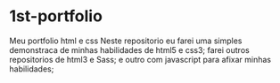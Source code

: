 # 1st-portfolio
Meu portfolio html e css
Neste repositorio eu farei uma simples demonstraca de minhas habilidades de html5 e css3;
farei outros repositorios de html3 e Sass; e outro com javascript para afixar minhas habilidades;
